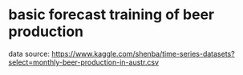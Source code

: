 # basic forecast training of beer production

data source: https://www.kaggle.com/shenba/time-series-datasets?select=monthly-beer-production-in-austr.csv
